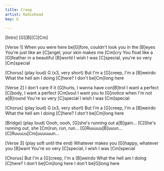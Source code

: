 ```yaml
---
title: Creep
artist: Radiohead
key: G

---
```

[Intro]
[G][B][C][Cm]

[Verse 1]
When you were here be[G]fore, couldn't look you in the [B]eyes
You're just like an [C]angel, your skin makes me [Cm]cry
You float like a [G]feather in a beautiful [B]world
I wish I was [C]special, you're so very [Cm]special

[Chorus] (play loud)
G (x3, very short)
But I'm a [G]creep, I'm a [B]weirdo
What the hell am I doing [C]here? I don't be[Cm]long here

[Verse 2]
I don't care if it [G]hurts, I wanna have con[B]trol
I want a perfect [C]body, I want a perfect [Cm]soul
I want you to [G]notice when I'm not a[B]round
You're so very [C]special I wish I was [Cm]special

[Chorus] (play loud)
G (x3, very short)
But I'm a [G]creep, I'm a [B]weirdo
What the hell am I doing [C]here? I don't be[Cm]long here

[Bridge] (play loud)
Oooh, oooh, [G]she's running out a[B]gain...
[C]She's running out, she [Cm]run, run, run...
[G]Ruuuuu[B]uuun...
[C]Ruuuuu[Cm]uuuuuun...

[Verse 3] (play soft until the end)
Whatever makes you [G]happy, whatever you [B]want
You're so very [C]special, I wish I was [Cm]special

[Chorus]
But I'm a [G]creep, I'm a [B]weirdo
What the hell am I doing [C]here? I don't be[Cm]long here
I don't be[G]long here
